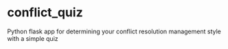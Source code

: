 # conflict_quiz
Python flask app for determining your conflict resolution management style with a simple quiz
